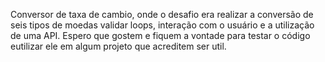 Conversor de taxa de cambio, onde o desafio era realizar a conversão de seis tipos de moedas validar loops, interação com o usuário e a utilização de uma API.
Espero que gostem e fiquem a vontade para testar o código eutilizar ele em algum projeto que acreditem ser util.
